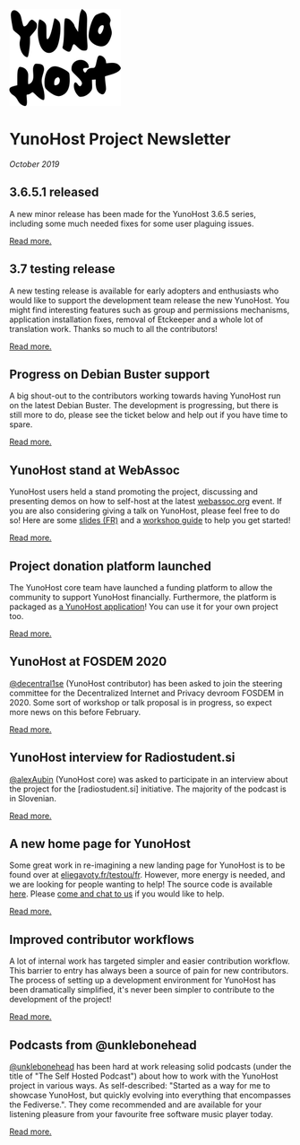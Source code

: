 ![YunoHost Project logo](../img/yunohost.png)

# YunoHost Project Newsletter

_October 2019_

## 3.6.5.1 released

A new minor release has been made for the YunoHost 3.6.5 series, including some much needed fixes for some user plaguing issues.

[Read more.](https://forum.yunohost.org/t/yunohost-3-6-release-sortie-de-yunohost-3-6/8359/61)

## 3.7 testing release

A new testing release is available for early adopters and enthusiasts who would like to support the development team release the new YunoHost. You might find interesting features such as group and permissions mechanisms, application installation fixes, removal of Etckeeper and a whole lot of translation work. Thanks so much to all the contributors!

[Read more.](https://forum.yunohost.org/t/yunohost-3-7-spooky-testing-call-for-feedback/9385)

## Progress on Debian Buster support

A big shout-out to the contributors working towards having YunoHost run on the latest Debian Buster. The development is progressing, but there is still more to do, please see the ticket below and help out if you have time to spare.

[Read more.](https://github.com/YunoHost/issues/issues/1255)

## YunoHost stand at WebAssoc

YunoHost users held a stand promoting the project, discussing and presenting demos on how to self-host at the latest [webassoc.org](https://www.webassoc.org/) event. If you are also considering giving a talk on YunoHost, please feel free to do so! Here are some [slides (FR)](https://gitprint.com/alexAubin/yunohostWorkshop/blob/master/sheet_fr.md) and a [workshop guide](https://github.com/alexAubin/yunohostWorkshop) to help you get started!

[Read more.](https://www.webassoc.org/events/libre-191119/)

## Project donation platform launched

The YunoHost core team have launched a funding platform to allow the community to support YunoHost financially. Furthermore, the platform is packaged as [a YunoHost application](https://github.com/YunoHost-Apps/transpay_ynh)! You can use it for your own project too.

[Read more.](https://donate.yunohost.org/)

## YunoHost at FOSDEM 2020

[@decentral1se](https://github.com/decentral1se) (YunoHost contributor) has been asked to join the steering committee for the Decentralized Internet and Privacy devroom FOSDEM in 2020. Some sort of workshop or talk proposal is in progress, so expect more news on this before February.

[Read more.](https://lists.fosdem.org/pipermail/fosdem/2019q4/002903.html)

## YunoHost interview for Radiostudent.si

[@alexAubin](https://github.com/alexAubin) (YunoHost core) was asked to participate in an interview about the project for the [radiostudent.si] initiative. The majority of the podcast is in Slovenian.

[Read more.](https://radiostudent.si/dru%C5%BEba/tehno-klistir/sam-svoj-gostitelj)

## A new home page for YunoHost

Some great work in re-imagining a new landing page for YunoHost is to be found over at [eliegavoty.fr/testou/fr](https://eliegavoty.fr/testou/fr). However, more energy is needed, and we are looking for people wanting to help! The source code is available [here](https://github.com/e-lie/yuno-landpage-grav). Please [come and chat to us](https://yunohost.org/#/chat_rooms_en) if you would like to help.

[Read more.](https://github.com/e-lie/yuno-landpage-grav)

## Improved contributor workflows

A lot of internal work has targeted simpler and easier contribution workflow. This barrier to entry has always been a source of pain for new contributors. The process of setting up a development environment for YunoHost has been dramatically simplified, it's never been simpler to contribute to the development of the project!

[Read more.](https://github.com/YunoHost/ynh-dev#table-of-contents)

## Podcasts from @unklebonehead

[@unklebonehead](https://github.com/unklebonehead) has been hard at work releasing solid podcasts (under the title of "The Self Hosted Podcast") about how to work with the YunoHost project in various ways. As self-described: "Started as a way for me to showcase YunoHost, but quickly evolving into everything that encompasses the Fediverse.". They come recommended and are available for your listening pleasure from your favourite free software music player today.

[Read more.](https://boneheadmedia.com/categories/tshp/)
